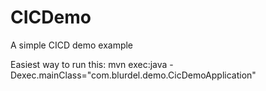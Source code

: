 # CICDemo
A simple CICD demo example

Easiest way to run this: 
mvn exec:java -Dexec.mainClass="com.blurdel.demo.CicDemoApplication"
 

